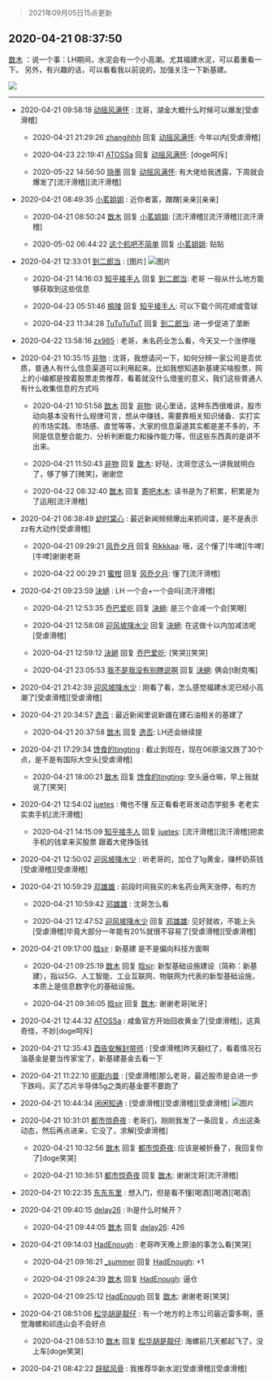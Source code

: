 > 2021年09月05日15点更新
<link rel="stylesheet" href="https://cdn.jsdelivr.net/gh/taotie6/sampleJSON@main/css/photo_show.css">


 ## 2020-04-21 08:37:50 

 [㪚木](https://www.coolapk.com/feed/18220348?shareKey=OGE5ODc2Nzg1ZGZkNjEzMTc1NGI~) ：说一个事：LH期间，水泥会有一个小高潮。尤其福建水泥，可以着重看一下。
另外，有兴趣的话，可以看看我以前说的，加强关注一下新基建。 

<div class="album">
<img class="img-item" src="https://image.coolapk.com/feed/2020/0421/08/1081091_d617233d_9469_8003@1280x1554.jpeg" />
</div>

 ------- 

- 2020-04-21 09:58:18 [动摇风满怀](uid=2908614) : 沈哥，湖金大概什么时候可以爆发[受虐滑稽] 

    - 2020-04-21 21:29:26 [zhangjhhh](uid=1306301) 回复 [动摇风满怀](uid=2908614): 今年以内[受虐滑稽] 

    - 2020-04-23 22:19:41 [ATOSSa](uid=2489532) 回复 [动摇风满怀](uid=2908614): [doge呵斥] 

    - 2020-05-22 14:56:50 [隐墨](uid=683778) 回复 [动摇风满怀](uid=2908614): 有大佬给我透露，下周就会爆发了[流汗滑稽][流汗滑稽] 

- 2020-04-21 08:49:35 [小茗姐姐](uid=2225525) : 近你者富，蹭蹭[亲亲][亲亲] 

    - 2020-04-21 08:50:24 [㪚木](uid=1081091) 回复 [小茗姐姐](uid=2225525): [流汗滑稽][流汗滑稽][流汗滑稽] 

    - 2020-05-02 06:44:22 [这个机吧不简单](uid=1906762) 回复 [小茗姐姐](uid=2225525): 贴贴 

- 2020-04-21 12:33:01 [到二郎当](uid=3513273) : [图片] ![图片](https://image.coolapk.com/feed/2020/0421/12/3513273_e2f969c5_3517_5405@749x286.jpeg)

    - 2020-04-21 14:16:03 [知乎接手人](uid=1785267) 回复 [到二郎当](uid=3513273): 老哥 一般从什么地方能够获取到这些信息 

    - 2020-04-23 05:51:46 [樢陵](uid=957352) 回复 [知乎接手人](uid=1785267): 可以下载个同花顺或雪球 

    - 2020-04-23 11:34:28 [TuTuTuTuT](uid=1433312) 回复 [到二郎当](uid=3513273): 进一步促进了垄断 

- 2020-04-22 13:58:16 [zx985](uid=58459) : 老哥，未名药业怎么看，今天又一个涨停哦 

- 2020-04-21 10:35:15 [非物](uid=2190248) : 沈哥，我想请问一下，如何分辨一家公司是否优质，普通人有什么信息渠道可以利用起来。比如我想知道新基建买啥股票，网上的小编都是按着股票走势推荐，看着就没什么借鉴的意义，我们这些普通人有什么收集信息的方式吗 

    - 2020-04-21 10:51:58 [㪚木](uid=1081091) 回复 [非物](uid=2190248): 说心里话，这种东西很难讲，股市动向基本没有什么规律可言，想从中赚钱，需要靠相关知识储备、实打实的市场实践、市场感、直觉等等，大家的信息渠道其实都是差不多的，不同是信息整合能力、分析判断能力和操作能力等，但这些东西真的是讲不出来。 

    - 2020-04-21 11:50:43 [非物](uid=2190248) 回复 [㪚木](uid=1081091): 好哒，沈哥您这么一讲我就明白了，够了够了[微笑]，谢谢您 

    - 2020-04-22 08:32:40 [㪚木](uid=1081091) 回复 [寄吧木木](uid=1811711): 读书是为了积累，积累是为了运用[流汗滑稽] 

- 2020-04-21 08:38:49 [幼时棠心](uid=1017379) : 最近新闻频频爆出来抓间谍，是不是表示zz有大动作[受虐滑稽] 

    - 2020-04-21 09:29:21 [风乔夕月](uid=2725527) 回复 [Rlkkkaa](uid=464831): 哦，这个懂了[牛啤][牛啤][牛啤]谢谢老哥 

    - 2020-04-22 00:29:21 [蜜柑](uid=1097842) 回复 [风乔夕月](uid=2725527): 懂了[流汗滑稽] 

- 2020-04-21 09:23:59 [決絕](uid=2288436) : LH  一个会+一个会吗[流汗滑稽] 

    - 2020-04-21 12:53:35 [乔巴爱吃](uid=927862) 回复 [決絕](uid=2288436): 是三个会减一个会[笑眼] 

    - 2020-04-21 12:58:08 [迎风坡降水少](uid=1967135) 回复 [決絕](uid=2288436): 在这做十以内加减法呢[受虐滑稽] 

    - 2020-04-21 12:59:12 [決絕](uid=2288436) 回复 [乔巴爱吃](uid=927862): [笑哭][笑哭] 

    - 2020-04-21 23:05:53 [我不是我没有别瞎说啊](uid=2231912) 回复 [決絕](uid=2288436): 俩会[t耐克嘴] 

- 2020-04-21 21:42:39 [迎风坡降水少](uid=1967135) : 刚看了看，怎么感觉福建水泥已经小高潮了[受虐滑稽][受虐滑稽] 

- 2020-04-21 20:34:57 [逸否](uid=2397582) : 最近新闻里说新疆在建石油相关的基建了 

    - 2020-04-21 20:37:58 [㪚木](uid=1081091) 回复 [逸否](uid=2397582): LH还会继续提 

- 2020-04-21 17:29:34 [馋食的tingting](uid=1031786) : 截止到现在，现在06原油又跌了30个点，是不是有国际大空头[受虐滑稽] 

    - 2020-04-21 18:00:21 [㪚木](uid=1081091) 回复 [馋食的tingting](uid=1031786): 空头逼仓嘛，早上我就说了[笑哭] 

- 2020-04-21 12:54:02 [juetes](uid=2011119) : 俺也不懂 反正看看老哥发动态学挺多 老老实实卖手机[流汗滑稽] 

    - 2020-04-21 14:15:09 [知乎接手人](uid=1785267) 回复 [juetes](uid=2011119): [流汗滑稽][流汗滑稽]把卖手机的钱拿来买股票 跟着大佬挣饭钱 

- 2020-04-21 12:50:02 [迎风坡降水少](uid=1967135) : 听老哥的，加仓了1g黄金，赚杯奶茶钱[受虐滑稽][受虐滑稽] 

- 2020-04-21 10:59:29 [邓雄雄](uid=1054403) : 前段时间我买的未名药业两天涨停，有的方 

    - 2020-04-21 10:59:42 [邓雄雄](uid=1054403) : 沈哥怎么看 

    - 2020-04-21 12:47:52 [迎风坡降水少](uid=1967135) 回复 [邓雄雄](uid=1054403): 见好就收，不能上头[受虐滑稽]毕竟大部分一年能有20%就很不容易了[受虐滑稽][受虐滑稽] 

- 2020-04-21 09:17:00 [晗sir](uid=1868865) : 新基建  是不是偏向科技方面啊 

    - 2020-04-21 09:25:19 [㪚木](uid=1081091) 回复 [晗sir](uid=1868865): 新型基础设施建设（简称：新基建），指以5G、人工智能、工业互联网、物联网为代表的新型基础设施，本质上是信息数字化的基础设施。 

    - 2020-04-21 09:36:05 [晗sir](uid=1868865) 回复 [㪚木](uid=1081091): 谢谢老哥[呲牙] 

- 2020-04-21 12:44:32 [ATOSSa](uid=2489532) : 咸鱼官方开始回收黄金了[受虐滑稽]，这真奇怪，不妙[doge呵斥] 

- 2020-04-21 12:35:43 [酉告安解封带师](uid=1199540) : [受虐滑稽]昨天翻红了，看着情况石油基金是要当传家宝了，新基建基金去看一下 

- 2020-04-21 11:22:10 [呃斯内普](uid=3032124) : [受虐滑稽]那么老哥，最近股市是会进一步下跌吗，买了芯片半导体5g之类的基金要不要跑了 

- 2020-04-21 10:44:34 [闲闲知通](uid=1703409) : [受虐滑稽][受虐滑稽][受虐滑稽] ![图片](https://image.coolapk.com/feed/2020/0421/10/1703409_4b20679e_7073_958@1033x597.jpeg)

- 2020-04-21 10:31:01 [都市惊奇夜](uid=1326128) : 老哥们，刚刚我发了一条回复，点出这条动态，然后再点进来，它没了，求解[受虐滑稽] 

    - 2020-04-21 10:32:56 [㪚木](uid=1081091) 回复 [都市惊奇夜](uid=1326128): 应该是被折叠了，我回复你了[doge笑哭] 

    - 2020-04-21 10:36:51 [都市惊奇夜](uid=1326128) 回复 [㪚木](uid=1081091): 谢谢沈哥[流汗滑稽] 

- 2020-04-21 10:22:35 [东东东里](uid=645055) : 想入门，但是看不懂[喝酒][喝酒][喝酒] 

- 2020-04-21 09:40:15 [delay26](uid=2369222) : lh是什么时候开？ 

    - 2020-04-21 09:44:05 [㪚木](uid=1081091) 回复 [delay26](uid=2369222): 426 

- 2020-04-21 09:14:03 [HadEnough](uid=1414410) : 老哥昨天晚上原油的事怎么看[笑哭] 

    - 2020-04-21 09:16:21 [_summer](uid=1286651) 回复 [HadEnough](uid=1414410): +1 

    - 2020-04-21 09:24:39 [㪚木](uid=1081091) 回复 [HadEnough](uid=1414410): 逼仓 

    - 2020-04-21 09:25:12 [HadEnough](uid=1414410) 回复 [㪚木](uid=1081091): 谢谢老哥[笑哭] 

- 2020-04-21 08:51:06 [松华胡是靓仔](uid=692318) : 有一个地方的上市公司最近雷多啊，感觉海螺和祁连山会不会好点 

    - 2020-04-21 08:53:10 [㪚木](uid=1081091) 回复 [松华胡是靓仔](uid=692318): 海螺前几天都起飞了，没上车[doge笑哭] 

- 2020-04-21 08:42:22 [辞赋风骨](uid=875865) : 我推荐华新水泥[受虐滑稽][受虐滑稽] 

